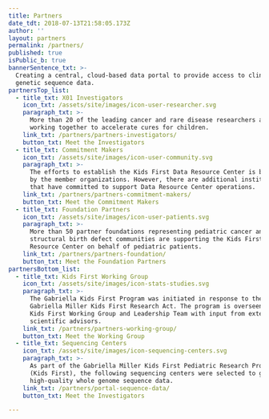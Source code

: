 ```yaml
---
title: Partners
date_tdt: 2018-07-13T21:58:05.173Z
author: ''
layout: partners
permalink: /partners/
published: true
isPublic_b: true
bannerSentence_txt: >-
  Creating a central, cloud-based data portal to provide access to clinical and
  genetic sequence data.
partnersTop_list:
  - title_txt: X01 Investigators
    icon_txt: /assets/site/images/icon-user-researcher.svg
    paragraph_txt: >-
      More than 20 of the leading cancer and rare disease researchers are
      working together to accelerate cures for children.
    link_txt: /partners/partners-investigators/
    button_txt: Meet the Investigators
  - title_txt: Commitment Makers
    icon_txt: /assets/site/images/icon-user-community.svg
    paragraph_txt: >-
      The efforts to establish the Kids First Data Resource Center is being led
      by the member organizations. However, there are additional institutions
      that have committed to support Data Resource Center operations.
    link_txt: /partners/partners-commitment-makers/
    button_txt: Meet the Commitment Makers
  - title_txt: Foundation Partners
    icon_txt: /assets/site/images/icon-user-patients.svg
    paragraph_txt: >-
      More than 50 partner foundations representing pediatric cancer and
      structural birth defect communities are supporting the Kids First Data
      Resource Center on behalf of pediatric patients. 
    link_txt: /partners/partners-foundation/
    button_txt: Meet the Foundation Partners
partnersBottom_list:
  - title_txt: Kids First Working Group
    icon_txt: /assets/site/images/icon-stats-studies.svg
    paragraph_txt: >-
      The Gabriella Kids First Program was initiated in response to the 2014
      Gabriella Miller Kids First Research Act. The program is overseen by the
      Kids First Working Group and Leadership Team with input from external
      scientific advisors.
    link_txt: /partners/partners-working-group/
    button_txt: Meet the Working Group
  - title_txt: Sequencing Centers
    icon_txt: /assets/site/images/icon-sequencing-centers.svg
    paragraph_txt: >-
      As part of the Gabriella Miller Kids First Pediatric Research Program
      (Kids First), the following sequencing centers were selected to generate
      high-quality whole genome sequence data.
    link_txt: /partners/portal-sequence-data/
    button_txt: Meet the Investigators

---
```



